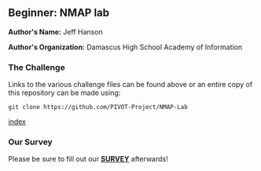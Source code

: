 ## Beginner: NMAP lab

**Author's Name:** Jeff Hanson

**Author's Organization:** Damascus High School Academy of Information

### The Challenge

Links to the various challenge files can be found above or an entire copy of this repository can be made using:

```git clone https://github.com/PIVOT-Project/NMAP-Lab```

[index](index.html)

### Our Survey

Please be sure to fill out our [**SURVEY**](https://www.surveymonkey.com/r/875Q9MD) afterwards!
